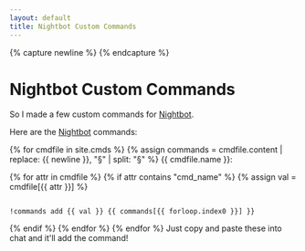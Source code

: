```yaml
---
layout: default
title: Nightbot Custom Commands
---
```

<script>
if (window.location.hash != "#new") window.location = '/nightbot-custom-commands-legacy';
</script>
{% capture newline %}
{% endcapture %}
# Nightbot Custom Commands

So I made a few custom commands for [Nightbot].

Here are the [Nightbot] commands:

{% for cmdfile in site.cmds %}
{% assign commands = cmdfile.content | replace: {{ newline }}, "§" | split: "§" %}
{{ cmdfile.name }}:

{% for attr in cmdfile %}
{% if attr contains "cmd_name" %}
{% assign val = cmdfile[{{ attr }}] %}

<code>
!commands add {{ val }} {{ commands[{{ forloop.index0 }}] }}
</code>

{% endif %}
{% endfor %}
{% endfor %}
Just copy and paste these into chat and it'll add the command!

[nightbot]: //beta.nightbot.tv/
